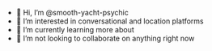 - 👋 Hi, I’m @smooth-yacht-psychic
- 👀 I’m interested in conversational and location platforms
- 🌱 I’m currently learning more about 
- 💞️ I’m not looking to collaborate on anything right now

<!---
smooth-yacht-psychic/smooth-yacht-psychic is a ✨ special ✨ repository because its `README.md` (this file) appears on your GitHub profile.
You can click the Preview link to take a look at your changes.
--->
